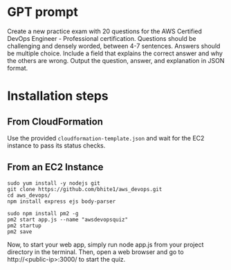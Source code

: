 # GPT prompt

Create a new practice exam with 20 questions for the AWS Certified DevOps Engineer - Professional certification. Questions should be challenging and densely worded, between 4-7 sentences. Answers should be multiple choice. Include a field that explains the correct answer and why the others are wrong. Output the question, answer, and explanation in JSON format.

# Installation steps
## From CloudFormation
Use the provided `cloudformation-template.json` and wait for the EC2 instance to pass its status checks.

## From an EC2 Instance
```
sudo yum install -y nodejs git
git clone https://github.com/bhite1/aws_devops.git
cd aws_devops/
npm install express ejs body-parser

sudo npm install pm2 -g
pm2 start app.js --name "awsdevopsquiz"
pm2 startup
pm2 save
```

Now, to start your web app, simply run node app.js from your project directory in the terminal. Then, open a web browser and go to http://\<public-ip\>:3000/ to start the quiz.

